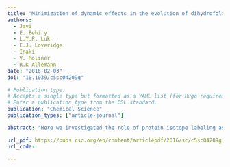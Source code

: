 ```yaml
---
title: "Minimization of dynamic effects in the evolution of dihydrofolate reductase"
authors:
  - Javi
  - E. Behiry
  - L.Y.P. Luk
  - E.J. Loveridge
  - Inaki
  - V. Moliner
  - R.K Allemann
date: "2016-02-03"
doi: "10.1039/c5sc04209g"

# Publication type.
# Accepts a single type but formatted as a YAML list (for Hugo requirements).
# Enter a publication type from the CSL standard.
publication: "Chemical Science"
publication_types: ["article-journal"]

abstract: "Here we investigated the role of protein isotope labeling as a powerful technique to probe functionally important motions in enzyme catalysis and to study the conformational dynamics of proteins. We focused on dihydrofolate reductase (DHFR) and compared enzymes from organisms adapted to different temperature ranges. Previous studies indicated that dynamic coupling is detrimental to catalysis by DHFR from the mesophile Escherichia coli (EcDHFR). Our analysis suggested that dynamic coupling in DHFR catalysis, which arises from reorganizational motions necessary for facilitating charge transfer events, has been minimized during evolution. Contrary to the behavior observed for DHFR from the moderate thermophile Geobacillus stearothermophilus (BsDHFR), we found that the chemical transformation catalyzed by DHFR from the cold-adapted bacterium Moritella profunda (MpDHFR) is only weakly affected by protein isotope substitutions at low temperatures. However, the isotopically substituted enzyme becomes a significantly inferior catalyst at higher, non-physiological temperatures. Using QM/MM studies, we demonstrated that this behavior is caused by the enzyme's structural sensitivity to temperature changes, which enhances unfavorable dynamic coupling at higher temperatures by promoting additional recrossing trajectories on the transition state dividing surface. We proposed that these motions are minimized through the fine-tuning of DHFR flexibility, optimizing the free energy surface of the reaction to maintain a nearly static reaction-ready configuration with optimal electrostatic properties under physiological conditions."

url_pdf: https://pubs.rsc.org/en/content/articlepdf/2016/sc/c5sc04209g
url_code: 

---
```

